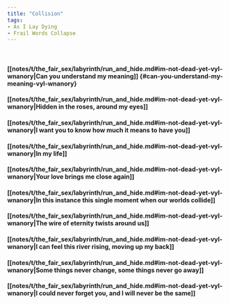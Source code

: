 ```yaml
---
title: "Collision"
tags:
- As I Lay Dying
- Frail Words Collapse
---
```

&nbsp;
#### [[notes/t/the_fair_sex/labyrinth/run_and_hide.md#im-not-dead-yet-vyl-wnanory|Can you understand my meaning]] {#can-you-understand-my-meaning-vyl-wnanory}
#### [[notes/t/the_fair_sex/labyrinth/run_and_hide.md#im-not-dead-yet-vyl-wnanory|Hidden in the roses, around my eyes]]
#### [[notes/t/the_fair_sex/labyrinth/run_and_hide.md#im-not-dead-yet-vyl-wnanory|I want you to know how much it means to have you]]
#### [[notes/t/the_fair_sex/labyrinth/run_and_hide.md#im-not-dead-yet-vyl-wnanory|In my life]]
#### [[notes/t/the_fair_sex/labyrinth/run_and_hide.md#im-not-dead-yet-vyl-wnanory|Your love brings me close again]]
#### [[notes/t/the_fair_sex/labyrinth/run_and_hide.md#im-not-dead-yet-vyl-wnanory|In this instance this single moment when our worlds collide]]
#### [[notes/t/the_fair_sex/labyrinth/run_and_hide.md#im-not-dead-yet-vyl-wnanory|The wire of eternity twists around us]]
#### [[notes/t/the_fair_sex/labyrinth/run_and_hide.md#im-not-dead-yet-vyl-wnanory|I can feel this river rising, moving up my back]]
#### [[notes/t/the_fair_sex/labyrinth/run_and_hide.md#im-not-dead-yet-vyl-wnanory|Some things never change, some things never go away]]
#### [[notes/t/the_fair_sex/labyrinth/run_and_hide.md#im-not-dead-yet-vyl-wnanory|I could never forget you, and I will never be the same]]
